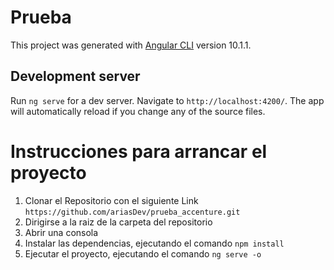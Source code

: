 # Prueba

This project was generated with [Angular CLI](https://github.com/angular/angular-cli) version 10.1.1.

## Development server

Run `ng serve` for a dev server. Navigate to `http://localhost:4200/`. The app will automatically reload if you change any of the source files.

# Instrucciones para arrancar el proyecto

1. Clonar el Repositorio con el siguiente Link `https://github.com/ariasDev/prueba_accenture.git`
2. Dirigirse a la raiz de la carpeta del repositorio
3. Abrir una consola
4. Instalar las dependencias, ejecutando el comando `npm install`
4. Ejecutar el proyecto, ejecutando el comando `ng serve -o`



